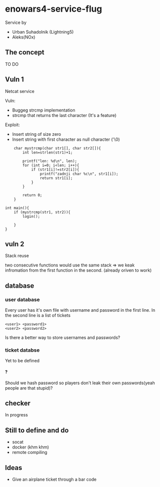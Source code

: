 # enowars4-service-flug

Service by
* Urban Suhadolnik (Lightning5)
* Aleks(NOx)


## The concept

TO DO


## Vuln 1

Netcat service


Vuln:

* Buggeg strcmp implementation
* strcmp that returns the last character (It's a feature)


Exploit:
* Insert string of size zero
* Insert string with first character as null character ('\0)

```
    char mystrcmp(char str1[], char str2[]){
        int len=strlen(str1)+1;

        printf("len: %d\n", len);
        for (int i=0; i<len; i++){
            if (str1[i]!=str2[i]){
                printf("zadnji char %c\n", str1[i]);
                return str1[i];
            }
        }

        return 0;
    }
```

    int main(){
        if (mystrcmp(str1, str2)){
            login();
        
        }
    }
    
## vuln 2

Stack reuse

two consecutive functions would use the same stack => we keak infromation from the first function in the second. (already oriven to work)


## database

### user database
Every user has it's own file with username and password in the first line.
In the second line is a list of tickets

    <user1> <password1>
    <user2> <password2>
    
Is there a better way to store usernames and passwords?

### ticket databse

Yet to be defined

#### ?
Should we hash password so players don't leak their own passwords(yeah people are that stupid)?



## checker

In progress

## Still to define and do

* socat
* docker (khm khm)
* remote compiling


## Ideas


* Give an airplane ticket through a bar code

